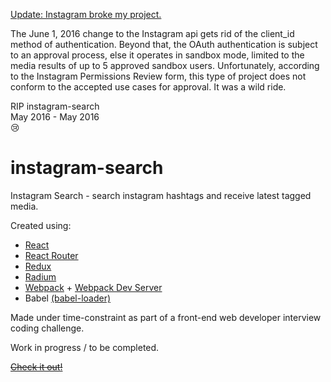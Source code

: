 [Update: Instagram broke my project.](https://www.instagram.com/developer/platform_update/)

The June 1, 2016 change to the Instagram api gets rid of the client_id method of authentication. Beyond that, the OAuth authentication is subject to an approval process, else it operates in sandbox mode, limited to the media results of up to 5 approved sandbox users. Unfortunately, according to the Instagram Permissions Review form, this type of project does not conform to the accepted use cases for approval. It was a wild ride.

RIP instagram-search  
May 2016 - May 2016  
:cry:

# instagram-search
Instagram Search - search instagram hashtags and receive latest tagged media.

Created using:
* [React](https://github.com/facebook/react)
* [React Router](https://github.com/reactjs/react-router)
* [Redux](https://github.com/reactjs/redux)
* [Radium](https://github.com/FormidableLabs/radium)
* [Webpack](https://github.com/webpack/webpack) + [Webpack Dev Server](https://github.com/webpack/webpack-dev-server)
* Babel [(babel-loader)](https://github.com/babel/babel-loader)

Made under time-constraint as part of a front-end web developer interview coding challenge.

Work in progress / to be completed.

[~~Check it out!~~](http://mikebars.github.io/instagram-search/)


